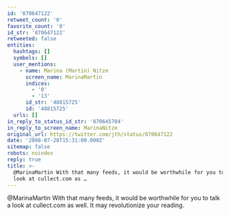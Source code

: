 ```yaml
---
id: '870647122'
retweet_count: '0'
favorite_count: '0'
id_str: '870647122'
retweeted: false
entities:
  hashtags: []
  symbols: []
  user_mentions:
    - name: Marina (Martin) Nitze
      screen_name: MarinaMartin
      indices:
        - '0'
        - '13'
      id_str: '48815725'
      id: '48815725'
  urls: []
in_reply_to_status_id_str: '870645704'
in_reply_to_screen_name: MarinaNitze
original_url: https://twitter.com/jth/status/870647122
date: '2008-07-28T15:31:00.000Z'
sitemap: false
robots: noindex
reply: true
title: >-
  @MarinaMartin With that many feeds, it would be worthwhile for you to talk a
  look at cullect.com as …
---
```


@MarinaMartin With that many feeds, it would be worthwhile for you to talk a look at cullect.com as well. It may revolutionize your reading.